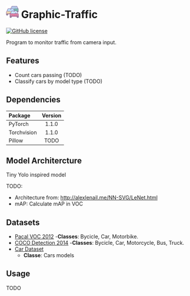# <a href="https://github.com/Fernandohf/Graphic-Traffic"><img src="https://github.com/Fernandohf/Graphic-Traffic/blob/master/icon.png?raw=true" width="34"></a> Graphic-Traffic
[![GitHub license](https://img.shields.io/github/license/Fernandohf/Graphic-Traffic.svg)](https://github.com/Fernandohf/Graphic-Traffic/blob/master/LICENSE)

Program to monitor traffic from camera input.

## Features
- Count cars passing (TODO)
- Classify cars by model type (TODO)

## Dependencies
Package | Version
:---|:---:
PyTorch|1.1.0
Torchvision|1.1.0
Pillow|TODO

## Model Architercture

Tiny Yolo inspired model

TODO:
- Architecture from: http://alexlenail.me/NN-SVG/LeNet.html
- mAP: Calculate mAP in VOC

## Datasets
- [Pacal VOC 2012](http://host.robots.ox.ac.uk/pascal/VOC/voc2012/index.html)
  -**Classes**: Bycicle, Car, Motorbike.
- [COCO Detection 2014](http://cocodataset.org/#download)
  -**Classes**: Bycicle, Car, Motorcycle, Bus, Truck.
- [Car Dataset](https://ai.stanford.edu/~jkrause/cars/car_dataset.html)
    - **Classe**: Cars models

## Usage

TODO
